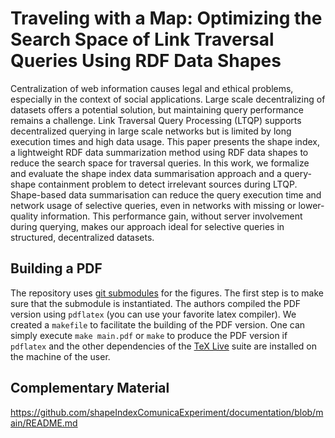 # Traveling with a Map: Optimizing the Search Space of Link Traversal Queries Using RDF Data Shapes

Centralization of web information causes legal and ethical
problems, especially in the context of social applications. Large scale
decentralizing of datasets offers a potential solution, but maintaining
query performance remains a challenge. Link Traversal Query Processing
(LTQP) supports decentralized querying in large scale networks but is
limited by long execution times and high data usage. This paper presents
the shape index, a lightweight RDF data summarization method using
RDF data shapes to reduce the search space for traversal queries. In this
work, we formalize and evaluate the shape index data summarisation
approach and a query-shape containment problem to detect irrelevant
sources during LTQP. Shape-based data summarisation can reduce the
query execution time and network usage of selective queries, even in
networks with missing or lower-quality information. This performance
gain, without server involvement during querying, makes our approach
ideal for selective queries in structured, decentralized datasets.

## Building a PDF
The repository uses [git submodules](https://git-scm.com/book/en/v2/Git-Tools-Submodules) for the figures.
The first step is to make sure that the submodule is instantiated.
The authors compiled the PDF version using `pdflatex` (you can use your favorite latex compiler).
We created a `makefile` to facilitate the building of the PDF version.
One can simply execute `make main.pdf` or `make` to produce the PDF version if `pdflatex` and the other dependencies of the [TeX Live](https://tug.org/texlive/) suite are installed on the machine of the user.

## Complementary Material

https://github.com/shapeIndexComunicaExperiment/documentation/blob/main/README.md
